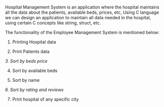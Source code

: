 Hospital Management System is an application where the hospital maintains all the data about the patients, available beds, prices, etc, Using C language we can design an application to maintain all data needed in the hospital, using certain  C concepts like string, struct, etc.


The functionality of the Employee Management System is mentioned below:



1. Printing Hospital data

2. Print Patients data

*3. Sort by beds price*

4. Sort by available beds

5. Sort by name

*6. Sort by rating and reviews*

7. Print hospital of any specific city
